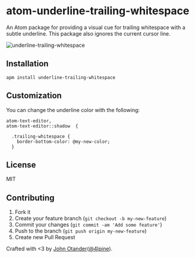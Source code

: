 # atom-underline-trailing-whitespace

An Atom package for providing a visual cue for trailing whitespace with a subtle underline. This
package also ignores the current cursor line.

![underline-trailing-whitespace](https://cloud.githubusercontent.com/assets/1424573/5618239/3a1825c0-94d4-11e4-95d5-85175d5191dd.png)

## Installation

```
apm install underline-trailing-whitespace
```

## Customization

You can change the underline color with the following:

```less
atom-text-editor,
atom-text-editor::shadow  {

  .trailing-whitespace {
    border-bottom-color: @my-new-color;
  }
```

## License

MIT

## Contributing

1. Fork it
4. Create your feature branch (`git checkout -b my-new-feature`)
5. Commit your changes (`git commit -am 'Add some feature'`)
6. Push to the branch (`git push origin my-new-feature`)
7. Create new Pull Request

Crafted with <3 by [John Otander](http://johnotander.com)([@4lpine](https://twitter.com/4lpine)).
